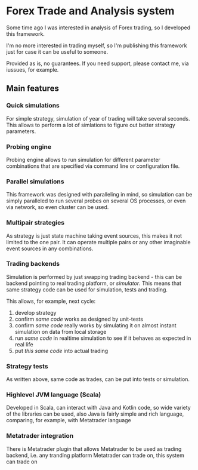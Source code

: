 # Forex Trade and Analysis system

Some time ago I was interested in analysis of Forex trading, so I developed this framework.

I'm no more interested in trading myself, so I'm publishing this framework just for case it can be useful to someone.

Provided as is, no guarantees. If you need support, please contact me, via iussues, for example.

## Main features

### Quick simulations

For simple strategy, simulation of year of trading will take several seconds. This allows to perform a lot of simlations to figure out better strategy parameters.

### Probing engine

Probing engine allows to run simulation for different parameter combinations that are specified via command line or configuration file.

### Parallel simulations

This framework was designed with paralleling in mind, so simulation can be simply paralleled to run several probes on several OS processes, or even via network, so even cluster can be used.

### Multipair strategies

As strategy is just state machine taking event sources, this makes it not limited to the one pair. It can operate multiple pairs or any other imaginable event sources in any combinations.

### Trading backends

Simulation is performed by just swapping trading backend - this can be backend pointing to real trading platform, or _simulator_. This means that same strategy code can be used for simulation, tests and trading. 

This allows, for example, next cycle:

1. develop strategy
2. confirm _same code_ works as designed by unit-tests
3. confirm _same code_ really works by simulating it on almost instant simulation on data from local storage
4. run _same code_ in realtime simulation to see if it behaves as expected in real life
5. put _this same code_ into actual trading

### Strategy tests

As written above, same code as trades, can be put into tests or simulation. 

### Highlevel JVM language (Scala)

Developed in Scala, can interact with Java and Kotlin code, so wide variety of the libraries can be used, also Java is fairly simple and rich language, comparing, for example, with Metatrader language

### Metatrader integration 

There is Metatrader plugin that allows Metatrader to be used as trading backend, i.e. any tranding platform Metatrader can trade on, this system can trade on



